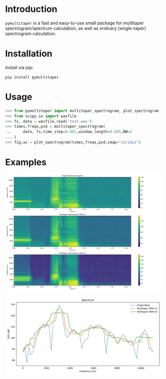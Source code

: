 # Introduction

`pymultitaper` is a fast and easy-to-use small package for multitaper spectrogram/spectrum calculation, as well as oridnary (single-taper) spectrogram calculation.


# Installation

Install via pip:

```
pip install pymultitaper
```

# Usage

```python
>>> from pymultitaper import multitaper_spectrogram, plot_spectrogram
>>> from scipy.io import wavfile
>>> fs, data = wavfile.read('test.wav')
>>> times,freqs,psd = multitaper_spectrogram(
...     data, fs,time_step=0.001,window_length=0.005,NW=4
... )
>>> fig,ax = plot_spectrogram(times,freqs,psd,cmap="viridis")
```

# Examples

![Comparions of multitaper spectrograms](https://github.com/fncokg/pymultitaper/blob/master/spectrogram.jpg?raw=true)

![Comparions of multitaper spectrums](https://github.com/fncokg/pymultitaper/blob/master/spectrum.jpg?raw=true)